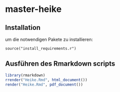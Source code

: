# master-heike

## Installation

um die notwendigen Pakete zu installieren:

```
source("install_requirements.r")
```

## Ausführen des Rmarkdown scripts

```r
library(rmarkdown)
rrender("Heike.Rmd", html_document())
render("Heike.Rmd", pdf_document())
```

